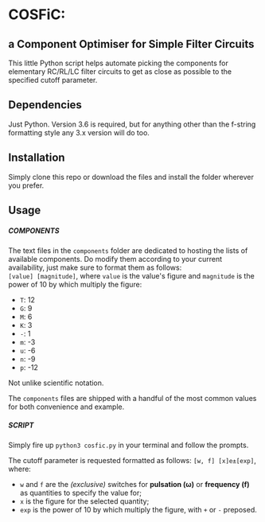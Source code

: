 # COSFiC:
## a Component Optimiser for Simple Filter Circuits

This little Python script helps automate picking the components for elementary RC/RL/LC filter circuits to get as close as possible to the specified cutoff parameter.


## Dependencies

Just Python. Version 3.6 is required, but for anything other than the f-string formatting style any 3.x version will do too.


## Installation

Simply clone this repo or download the files and install the folder wherever you prefer.


## Usage

##### COMPONENTS
The text files in the `components` folder are dedicated to hosting the lists of available components. Do modify them according to your current availability, just make sure to format them as follows:    
`[value] [magnitude]`, where `value` is the value's figure and `magnitude` is the power of 10 by which multiply the figure:
- `T`: 12
- `G`: 9
- `M`: 6
- `K`: 3
- `-`: 1
- `m`: -3
- `u`: -6
- `n`: -9
- `p`: -12

Not unlike scientific notation.

The `components` files are shipped with a handful of the most common values for both convenience and example.

##### SCRIPT
Simply fire up `python3 cosfic.py` in your terminal and follow the prompts.

The cutoff parameter is requested formatted as follows:
`[w, f] [x]e±[exp]`, where:
- `w` and `f` are the *(exclusive)* switches for **pulsation (ω)** or **frequency (f)** as quantities to specify the value for;
- `x` is the figure for the selected quantity;
- `exp` is the power of 10 by which multiply the figure, with `+` or `-` preposed.